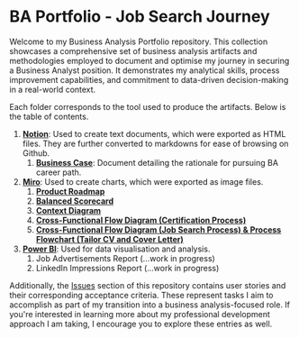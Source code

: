 # BA Portfolio -  Job Search Journey
Welcome to my Business Analysis Portfolio repository. This collection showcases a comprehensive set of business analysis artifacts and methodologies employed to document and optimise my journey in securing a Business Analyst position. It demonstrates my analytical skills, process improvement capabilities, and commitment to data-driven decision-making in a real-world context.

Each folder corresponds to the tool used to produce the artifacts. Below is the table of contents.

1. __[Notion](https://github.com/ryu-hg/ba-job-search/blob/main/Notion)__: Used to create text documents, which were exported as HTML files. They are further converted to markdowns for ease of browsing on Github.
    1. __[Business Case](https://github.com/ryu-hg/ba-job-search/blob/main/Notion/Business%20Case.md)__: Document detailing the rationale for pursuing BA career path.
2. __[Miro](https://github.com/ryu-hg/ba-job-search/blob/main/Miro)__: Used to create charts, which were exported as image files.
    1. __[Product Roadmap](https://github.com/ryu-hg/ba-job-search/blob/main/Miro/Roadmap.jpg)__
    2. __[Balanced Scorecard](https://github.com/ryu-hg/ba-job-search/blob/main/Miro/Balanced%20Scorecard.jpg.jpg)__
    3. __[Context Diagram](https://github.com/ryu-hg/ba-job-search/blob/main/Miro/Context%20Diagram.jpg)__
    4. __[Cross-Functional Flow Diagram (Certification Process)](https://github.com/ryu-hg/ba-job-search/blob/main/Miro/Cross-Functional%20Flow%20Diagram_Certification%20Process.jpg)__
    5. __[Cross-Functional Flow Diagram (Job Search Process) & Process Flowchart (Tailor CV and Cover Letter)](https://github.com/ryu-hg/ba-job-search/blob/main/Miro/Process%20Models_Job%20Search%20Process.jpg)__
3. __[Power BI]()__: Used for data visualisation and analysis.
    1. Job Advertisements Report (...work in progress)
    2. LinkedIn Impressions Report (...work in progress)

Additionally, the [Issues](https://github.com/ryu-hg/ba-job-search/issues) section of this repository contains user stories and their corresponding acceptance criteria. These represent tasks I aim to accomplish as part of my transition into a business analysis-focused role. If you're interested in learning more about my professional development approach I am taking, I encourage you to explore these entries as well.